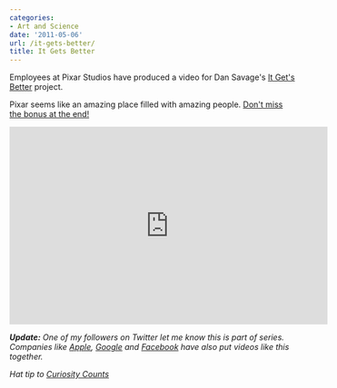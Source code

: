 ```yaml
---
categories:
- Art and Science
date: '2011-05-06'
url: /it-gets-better/
title: It Gets Better
---
```


Employees at Pixar Studios have produced a video for Dan Savage's <a href="http://www.itgetsbetter.org/">It Get's Better</a> project.

Pixar seems like an amazing place filled with amazing people. <a href="https://www.youtube.com/watch?v=BeZiF_BJ3ss">Don't miss the bonus at the end!</a>

<p align="center"><div class="fluid-vids"><iframe width="560" height="349" src="https://www.youtube.com/embed/BeZiF_BJ3ss?rel=0" frameborder="0" allowfullscreen></iframe></div></p>

<em><strong>Update:</strong> One of my followers on Twitter let me know this is part of series. Companies like <a href="https://www.youtube.com/watch?v=iWYqsaJk_U8">Apple</a>, <a href="https://www.youtube.com/watch?v=pYLs4NCgvNU">Google</a> and <a href="https://www.youtube.com/watch?v=iPg02qjL40g">Facebook</a> have also put videos like this together.</em>

<em>Hat tip to <a href="http://curiositycounts.com/post/5186860483/love-pixar-the-animation-powerhouse-joins-dan">Curiosity Counts</a></em>